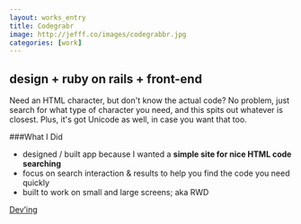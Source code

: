 ```yaml
---
layout: works_entry
title: Codegrabr
image: http://jefff.co/images/codegrabbr.jpg
categories: [work]
---
```


<h2 data-icon="⚒">design + ruby on rails + front-end</h2>

Need an HTML character, but don't know the actual code? No problem, just search for what type of character you need, and this spits out whatever is closest. Plus, it's got Unicode as well, in case you want that too.

###What I Did

- designed / built app because I wanted a **simple site for nice HTML code searching**
- focus on search interaction & results to help you find the code you need quickly
- built to work on small and large screens; aka RWD

<a href="http://codegrabbr.jefff.co/" class="button" data-icon="✈">Dev&rsquo;ing</a>